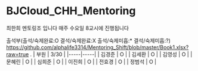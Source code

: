 # BJCloud_CHH_Mentoring
최한희 멘토링조 입니다
매주 수요일 8교시에 진행됩니다

출석부(출석/숙제완료:O 결석/숙제완료:X 출석/숙제미흡:* 결석/숙제미흡:?)
https://github.com/alphalife3314/Mentoring_Shift/blob/master/Book1.xlsx?raw=true
.
  | 부원 | 3/30 |
  |-----|-----|
  | 김경준 | O |
  | 김세환 | O |
  | 김영성 | O |
  | 문혜린 | O |
  | 심희준 | O |
  | 이진희 | O |
  | 전효경 | O |
  | 정범석 | O |
